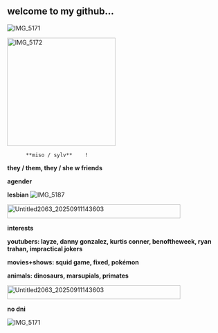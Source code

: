 ## welcome to my github...

![IMG_5171](https://github.com/user-attachments/assets/b65b1e00-15a1-40d2-bf7d-74e5982ee7c6)

<img width="250" height="250" alt="IMG_5172" src="https://github.com/user-attachments/assets/e01b64ae-c909-4237-ad92-19b7d894b83d" />


          **miso / sylv**    !


**they / them, they / she w friends**

**agender**

**lesbian**     ![IMG_5187](https://github.com/user-attachments/assets/71696518-5b96-447d-97aa-f52a97ec565a)


<img width="400" height="32" alt="Untitled2063_20250911143603" src="https://github.com/user-attachments/assets/cf2b7fe9-2919-4a97-ba16-b8fab48a55bb" >



**interests**

**youtubers: layze, danny gonzalez, kurtis conner, benoftheweek, ryan trahan, impractical jokers**

**movies+shows: squid game, fixed, pokémon**

**animals: dinosaurs, marsupials, primates**

<img width="400" height="32" alt="Untitled2063_20250911143603" src="https://github.com/user-attachments/assets/791c3ac5-acaa-42e0-a41e-2841efec2be7" />

**no dni**

![IMG_5171](https://github.com/user-attachments/assets/e8b9f962-632d-4fb9-970a-fe5ad9fc351f)
